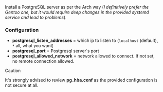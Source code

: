 Install a PostgreSQL server as per the Arch way 
(*I definitively prefer the Gentoo one, but it would
require deep changes in the provided systemd service and lead to problems*).

### Configuration

- **postgresql_listen_addresses** = which ip to listen to (`localhost` (default), `*` all, what you want)
- **postgresql_port** = Postgresql server's port
- **postgresql_allowed_network** = network allowed to connect. If not set, no remote connection allowed.

> [!CAUTION]
> It's strongly advised to review **pg_hba.conf** as the provided configuration is not secure at all.
